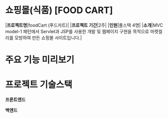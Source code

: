 # 쇼핑몰(식품) [FOOD CART]

|**프로젝트명**|foodCart (푸드카트)|
|**프로젝트 기간**|2주|
|**인원**|풀스택 4명|
|**소개**|MVC model-1 패턴에서 Servlet과 JSP를 사용한 개발 및 웹페이지 구현을 목적으로 마켓컬리를 모방하여 만든 쇼핑몰 사이트입니다.|

# 주요 기능 미리보기

# 프로젝트 기술스택
**프론트엔드**

**백엔드**
